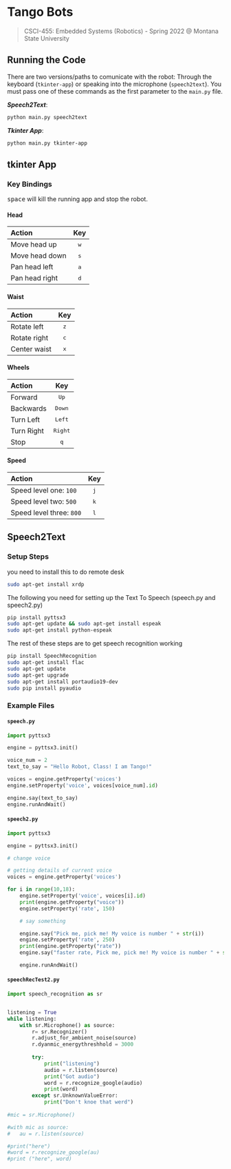 # Tango Bots

> CSCI-455: Embedded Systems (Robotics) - Spring 2022 @ Montana State University

## Running the Code

There are two versions/paths to comunicate with the robot: Through the keyboard (`tkinter-app`) or speaking into the microphone (`speech2text`). You must pass one of these commands as the first parameter to the `main.py` file.

***Speech2Text***:

```bash
python main.py speech2text
```

***Tkinter App***:

```bash
python main.py tkinter-app
```

## tkinter App

### Key Bindings

<kbd>space</kbd> will kill the running app and stop the robot.

#### Head

| Action | Key |
| :-- | :--: |
| Move head up | <kbd>w</kbd> |
| Move head down | <kbd>s</kbd> |
| Pan head left | <kbd>a</kbd> |
| Pan head right | <kbd>d</kbd> |

#### Waist

| Action | Key |
| :-- | :--: |
| Rotate left | <kbd>z</kbd> |
| Rotate right | <kbd>c</kbd> |
| Center waist | <kbd>x</kbd> |

#### Wheels

| Action | Key |
| :-- | :--: |
| Forward | <kbd>Up</kbd> |
| Backwards | <kbd>Down</kbd> |
| Turn Left | <kbd>Left</kbd> |
| Turn Right | <kbd>Right</kbd> |
| Stop | <kbd>q</kbd> |

#### Speed

| Action | Key |
| :-- | :--: |
| Speed level one: `100` | <kbd>j</kbd> |
| Speed level two: `500` | <kbd>k</kbd> |
| Speed level three: `800` | <kbd>l</kbd> |

## Speech2Text

### Setup Steps

you need to install this to do remote desk

```bash
sudo apt-get install xrdp  
```

The following you need for setting up the Text To Speech (speech.py and speech2.py)

```bash
pip install pyttsx3
sudo apt-get update && sudo apt-get install espeak
sudo apt-get install python-espeak
```

The rest of these steps are to get speech recognition working

```bash
pip install SpeechRecognition
sudo apt-get install flac
sudo apt-get update 
sudo apt-get upgrade 
sudo apt-get install portaudio19-dev 
sudo pip install pyaudio
```

### Example Files

#### `speech.py`

```python
import pyttsx3

engine = pyttsx3.init()

voice_num = 2
text_to_say = "Hello Robot, Class! I am Tango!"

voices = engine.getProperty('voices')
engine.setProperty('voice', voices[voice_num].id)

engine.say(text_to_say)
engine.runAndWait()
```

#### `speech2.py`

```python
import pyttsx3

engine = pyttsx3.init()

# change voice

# getting details of current voice
voices = engine.getProperty('voices')      

for i in range(10,18):
    engine.setProperty('voice', voices[i].id)
    print(engine.getProperty("voice"))
    engine.setProperty('rate', 150)

    # say something

    engine.say("Pick me, pick me! My voice is number " + str(i))
    engine.setProperty('rate', 250)
    print(engine.getProperty("rate"))
    engine.say("faster rate, Pick me, pick me! My voice is number " + str(i))

    engine.runAndWait()
```

#### `speechRecTest2.py`

```python
import speech_recognition as sr


listening = True
while listening:
    with sr.Microphone() as source:
        r= sr.Recognizer()
        r.adjust_for_ambient_noise(source)
        r.dyanmic_energythreshhold = 3000
        
        try:
            print("listening")
            audio = r.listen(source)            
            print("Got audio")
            word = r.recognize_google(audio)
            print(word)
        except sr.UnknownValueError:
            print("Don't knoe that werd")
            
#mic = sr.Microphone()

#with mic as source:
#	au = r.listen(source)

#print("here")
#word = r.recognize_google(au)
#print ("here", word)
```